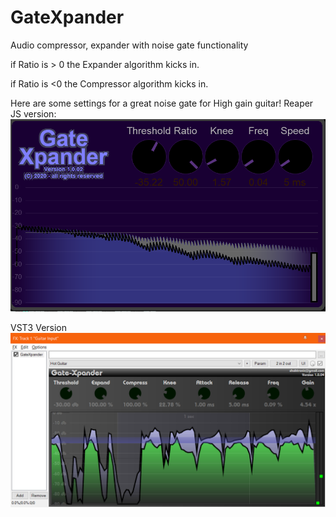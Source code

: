 # GateXpander
Audio compressor, expander with noise gate functionality

if Ratio is > 0 the Expander algorithm kicks in.

if Ratio is <0 the Compressor algorithm kicks in.

Here are some settings for a great noise gate for High gain guitar!
Reaper JS version:
![](./Images/GateExpander.png)


VST3 Version
![](./Images/GateExpanderVst3.png)
